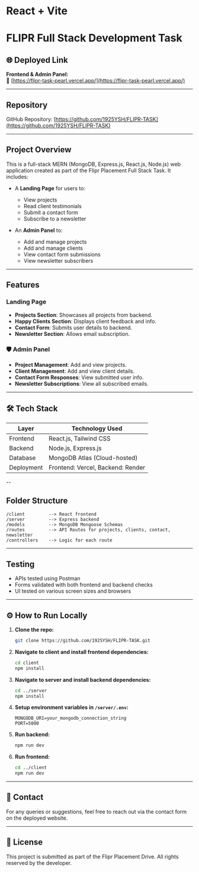 # React + Vite


#  FLIPR Full Stack Development Task

## 🌐 Deployed Link
**Frontend & Admin Panel:**  
🔗 [https://flipr-task-pearl.vercel.app/](https://flipr-task-pearl.vercel.app/)

---

## Repository
GitHub Repository: [https://github.com/1925YSH/FLIPR-TASK](https://github.com/1925YSH/FLIPR-TASK)

---

##  Project Overview

This is a full-stack MERN (MongoDB, Express.js, React.js, Node.js) web application created as part of the Flipr Placement Full Stack Task. It includes:

- A **Landing Page** for users to:
  - View projects
  - Read client testimonials
  - Submit a contact form
  - Subscribe to a newsletter

- An **Admin Panel** to:
  - Add and manage projects
  - Add and manage clients
  - View contact form submissions
  - View newsletter subscribers

---

##  Features

###  Landing Page
- **Projects Section**: Showcases all projects from backend.
- **Happy Clients Section**: Displays client feedback and info.
- **Contact Form**: Submits user details to backend.
- **Newsletter Section**: Allows email subscription.

### 🛡 Admin Panel
- **Project Management**: Add and view projects.
- **Client Management**: Add and view client details.
- **Contact Form Responses**: View submitted user info.
- **Newsletter Subscriptions**: View all subscribed emails.

---

## 🛠 Tech Stack

| Layer       | Technology Used              |
|-------------|------------------------------|
| Frontend    | React.js, Tailwind CSS        |
| Backend     | Node.js, Express.js          |
| Database    | MongoDB Atlas (Cloud-hosted) |
| Deployment  | Frontend: Vercel, Backend: Render |

--

##  Folder Structure

```
/client         --> React frontend
/server         --> Express backend
/models         --> MongoDB Mongoose Schemas
/routes         --> API Routes for projects, clients, contact, newsletter
/controllers    --> Logic for each route
```

---

##  Testing
- APIs tested using Postman
- Forms validated with both frontend and backend checks
- UI tested on various screen sizes and browsers

---

## ⚙️ How to Run Locally

1. **Clone the repo:**
   ```bash
   git clone https://github.com/1925YSH/FLIPR-TASK.git
   ```

2. **Navigate to client and install frontend dependencies:**
   ```bash
   cd client
   npm install
   ```

3. **Navigate to server and install backend dependencies:**
   ```bash
   cd ../server
   npm install
   ```

4. **Setup environment variables in `/server/.env`:**
   ```
   MONGODB_URI=your_mongodb_connection_string
   PORT=5000
   ```

5. **Run backend:**
   ```bash
   npm run dev
   ```

6. **Run frontend:**
   ```bash
   cd ../client
   npm run dev
   ```

---

## 📩 Contact

For any queries or suggestions, feel free to reach out via the contact form on the deployed website.

---

## 📄 License

This project is submitted as part of the Flipr Placement Drive. All rights reserved by the developer.

